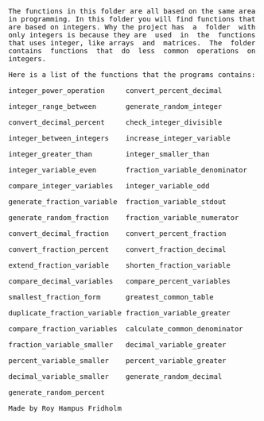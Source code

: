 
<pre>
The functions in this folder are all based on the same area
in programming. In this folder you will find functions that
are based on integers. Why the project has  a  folder  with
only integers is because they are  used  in  the  functions
that uses integer, like arrays  and  matrices.  The  folder
contains  functions  that  do  less  common  operations  on
integers.

Here is a list of the functions that the programs contains:

integer_power_operation     convert_percent_decimal

integer_range_between       generate_random_integer

convert_decimal_percent     check_integer_divisible

integer_between_integers    increase_integer_variable

integer_greater_than        integer_smaller_than

integer_variable_even       fraction_variable_denominator

compare_integer_variables   integer_variable_odd

generate_fraction_variable  fraction_variable_stdout

generate_random_fraction    fraction_variable_numerator

convert_decimal_fraction    convert_percent_fraction

convert_fraction_percent    convert_fraction_decimal

extend_fraction_variable    shorten_fraction_variable

compare_decimal_variables   compare_percent_variables

smallest_fraction_form      greatest_common_table

duplicate_fraction_variable fraction_variable_greater

compare_fraction_variables  calculate_common_denominator

fraction_variable_smaller   decimal_variable_greater

percent_variable_smaller    percent_variable_greater

decimal_variable_smaller    generate_random_decimal

generate_random_percent

Made by Roy Hampus Fridholm
</pre>
